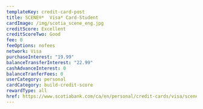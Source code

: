 ```yaml
---
templateKey: credit-card-post
title: SCENE®*  Visa* Card-Student
cardImage: /img/scotia_scene_eng.jpg
creditScore: Excellent
creditScoreTwo: Good
fee: 0
feeOptions: nofees
network: Visa
purchaseInterest: "19.99"
balanceTransferInterest: "22.99"
cashAdvanceInterest: 0
balanceTranferFees: 0
userCategory: personal
cardCategory: build-credit-score
rewardType: all
href: https://www.scotiabank.com/ca/en/personal/credit-cards/visa/scene-student-card.html
---
```

